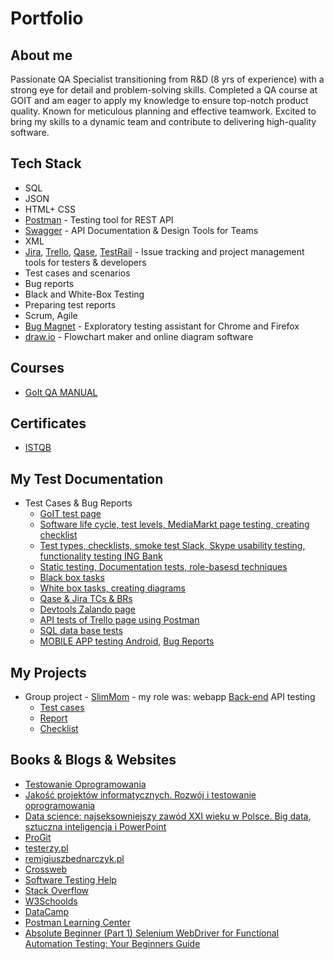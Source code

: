 # Portfolio

## About me

Passionate QA Specialist transitioning from R&D (8 yrs of experience) with a strong eye for detail and problem-solving skills. Completed a QA course at GOIT and am eager to apply my knowledge to ensure top-notch product quality. Known for meticulous planning and effective teamwork. Excited to bring my skills to a dynamic team and contribute to delivering high-quality software.

## Tech Stack
* SQL
* JSON
* HTML+ CSS
* [Postman](https://www.postman.com/) - Testing tool for REST API
* [Swagger](https://swagger.io) - API Documentation & Design Tools for Teams
* XML
* [Jira](https://www.atlassian.com/software/jira0), [Trello](https://trello.com/), [Qase](https://app.qase.io/login?redirectPath=%2Fprojects), [TestRail](https://www.testrail.com) - Issue tracking and project management tools for testers & developers
* Test cases and scenarios
* Bug reports
* Black and White-Box Testing
* Preparing test reports
* Scrum, Agile
* [Bug Magnet](https://chrome.google.com/webstore/detail/bug-magnet/efhedldbjahpgjcneebmbolkalbhckfi?hl=pl) - Exploratory testing assistant for Chrome and Firefox
* [draw.io](https://app.diagrams.net/) - Flowchart maker and online diagram software

## Courses
* [GoIt QA MANUAL](https://drive.google.com/file/d/1TjUY9DdMKYroo2Lmmx9-PW0YSMcaUTQV/view?usp=sharing)

## Certificates
  - [ISTQB](https://www.gasq.org/en/certification/check-a-certificate.html)

## My Test Documentation
* Test Cases & Bug Reports
  - [GoIT test page](https://docs.google.com/document/d/15fc2BvzaJ1uTOjGSoHjsqP88zMAKv4XOyuKs7RzcEYk/edit)
  - [Software life cycle, test levels, MediaMarkt page testing, creating checklist](https://docs.google.com/document/d/10PnoFg_Pl7lWdBBESAw20rJ11nItJoOtew-UpkmrRsY/edit?usp=sharing)
  - [Test types, checklists, smoke test Slack, Skype usability testing, functionality testing ING Bank](https://docs.google.com/document/d/1nAHENWztx8bGqPicfmzupH-0NDk-0yIMR9nqxeX146g/edit?usp=sharing)
  - [Static testing, Documentation tests, role-basesd techniques](https://docs.google.com/document/d/1iPGxLQAWzpjaohObYDCLxS4jhcG65lcsBPNDVg8AkqY/edit?usp=sharing)
  - [Black box tasks](https://docs.google.com/document/d/1ZqnmWgtQfTdYNz3ZCNHkSpAs6tGMALyVkXV-WJ9E0hM/edit?usp=sharing)
  - [White box tasks, creating diagrams](https://docs.google.com/document/d/1lWtDkndCrkgFj7YJZvURZS5uL8r30TdnyEAfXLGWpUQ/edit?usp=sharing)
  - [Qase & Jira TCs & BRs](https://docs.google.com/document/d/1G0JpFmFz17JCj7y1_2xwzsuoE36s-HsFr6QVJ9TAuUY/edit?usp=sharing)
  - [Devtools Zalando page](https://docs.google.com/document/d/1MFDveCMJGplywl2ihutTQPDJIyASj9wRYoZ7ukcVSuA/edit?usp=sharing)
  - [API tests of Trello page using Postman](https://docs.google.com/document/d/1LYpTEQ8xB_GGkyZVR98CCUxggiWXO4gUoY_OELClu_M/edit?usp=sharing)
  - [SQL data base tests](https://drive.google.com/drive/folders/1keLZFeuFFfq5D98H-ATO1iOKgBK7vG8Y?usp=sharing)
  - [MOBILE APP testing Android](https://docs.google.com/document/d/1nRMIE2_YOhDNt0o-Dj9Xjmhyv2hliH-j/edit?usp=sharing&ouid=104297582505921467873&rtpof=true&sd=true), [Bug Reports](https://docs.google.com/document/d/1UW0MyK2alll1xv2l2xmuTmrJCKSCCF0haotltsz2x9E/edit?usp=sharing)

## My Projects
- Group project - [SlimMom](https://slimmoms-qa.netlify.app) - my role was: webapp [Back-end](https://slimmom-backend.goit.global/api-docs/#/) API testing 
    - [Test cases](https://docs.google.com/document/d/1cwPYPKIfXphk-UUOdf052yijsMyX39-4ztAoBFH0yzE/edit)
    - [Report](https://docs.google.com/document/d/1tgP7MO3mcTbXZEpAVjrDJeonm17lqSMTzQUeVLRxUzQ/edit?usp=sharing)
    - [Checklist](https://docs.google.com/document/d/1Z1-zRjXBSRG0vNwx0hdVkIWtG8NyWBLGOzgn0NiIYig/edit?usp=sharing)
 
## Books & Blogs & Websites
* [Testowanie Oprogramowania](https://pwicherski.gitbook.io)
* [Jakość projektów informatycznych. Rozwój i testowanie oprogramowania](https://helion.pl/ksiazki/jakosc-projektow-informatycznych-rozwoj-i-testowanie-oprogramowania-karolina-zmitrowicz,zapeja.htm#format/d)
* [Data science: najseksowniejszy zawód XXI wieku w Polsce. Big data, sztuczna inteligencja i PowerPoint](https://helion.pl/ksiazki/data-science-najseksowniejszy-zawod-xxi-wieku-w-polsce-big-data-sztuczna-inteligencja-i-powerpoin-remigiusz-zulicki,e_3ajn.htm#format/e)
* [ProGit](https://git-scm.com/book/en/v2)
* [testerzy.pl](http://testerzy.pl)
* [remigiuszbednarczyk.pl](https://remigiuszbednarczyk.pl)
* [Crossweb](https://crossweb.pl)
* [Software Testing Help](https://www.softwaretestinghelp.com)
* [Stack Overflow](https://stackoverflow.com)
* [W3Schoolds](https://www.w3schools.com)
* [DataCamp](https://www.datacamp.com)
* [Postman Learning Center](https://learning.postman.com/docs/tests-and-scripts/write-scripts/test-examples/)
* [Absolute Beginner (Part 1) Selenium WebDriver for Functional Automation Testing: Your Beginners Guide](https://www.amazon.com/dp/B01ITRPGAE)

